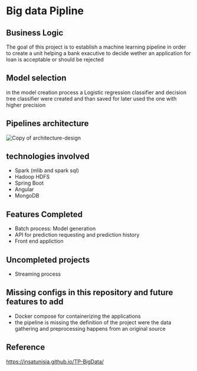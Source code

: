 # Big data Pipline

## Business Logic
The goal of this project is to establish a machine learning pipeline in order to create a unit helping a bank exacutive to decide wether an application for loan is acceptable or should be rejected

## Model selection
in the model creation process a Logistic regression classifier and decision tree classifier were created and than saved for later used the one with higher precision

## Pipelines architecture
![Copy of architecture-design](https://user-images.githubusercontent.com/62222721/168432691-96861376-b020-4f12-a40a-aaff276cbe7a.jpg)


## technologies involved
* Spark (mlib and spark sql) 
* Hadoop HDFS
* Spring Boot
* Angular
* MongoDB

## Features Completed
* Batch process: Model generation
* API for prediction requesting and prediction history
* Front end appliction

## Uncompleted projects
* Streaming process

## Missing configs in this repository and future features to add
* Docker compose for containerizing the applications
* the pipeline is missing the definition of the project were the data gathering and preprocessing happens from an original source


## Reference
https://insatunisia.github.io/TP-BigData/
